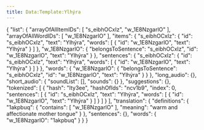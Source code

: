 ```yaml
---
title: Data:Template:Ylhýra
---
```


{
    "list": {
        "arrayOfAllItemIDs": [
            "s_eibhOCxIz",
            "w_1E8NzgarlO"
        ],
        "arrayOfAllWordIDs": [
            "w_1E8NzgarlO"
        ],
        "items": {
            "s_eibhOCxIz": {
                "id": "s_eibhOCxIz",
                "text": "Ylhýra",
                "words": [
                    {
                        "id": "w_1E8NzgarlO",
                        "text": "Ylhýra"
                    }
                ]
            },
            "w_1E8NzgarlO": {
                "belongsToSentence": "s_eibhOCxIz",
                "id": "w_1E8NzgarlO",
                "text": "Ylhýra"
            }
        },
        "sentences": {
            "s_eibhOCxIz": {
                "id": "s_eibhOCxIz",
                "text": "Ylhýra",
                "words": [
                    {
                        "id": "w_1E8NzgarlO",
                        "text": "Ylhýra"
                    }
                ]
            }
        },
        "words": {
            "w_1E8NzgarlO": {
                "belongsToSentence": "s_eibhOCxIz",
                "id": "w_1E8NzgarlO",
                "text": "Ylhýra"
            }
        }
    },
    "long_audio": {},
    "short_audio": {
        "soundList": [],
        "sounds": {}
    },
    "suggestions": {},
    "tokenized": [
        {
            "hash": "lty3ee",
            "hashOfIds": "ncv1b9",
            "index": 0,
            "sentences": [
                {
                    "id": "s_eibhOCxIz",
                    "text": "Ylhýra",
                    "words": [
                        {
                            "id": "w_1E8NzgarlO",
                            "text": "Ylhýra"
                        }
                    ]
                }
            ]
        }
    ],
    "translation": {
        "definitions": {
            "1akpbuq": {
                "contains": [
                    "w_1E8NzgarlO"
                ],
                "meaning": "warm and affectionate mother tongue"
            }
        },
        "sentences": {},
        "words": {
            "w_1E8NzgarlO": "1akpbuq"
        }
    }
}
